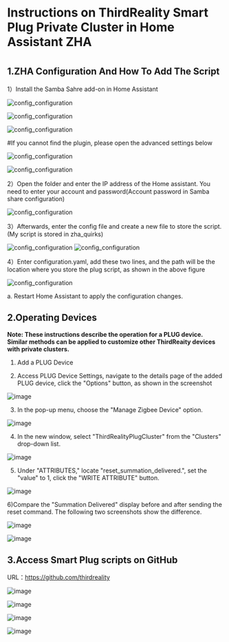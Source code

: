 # Instructions on ThirdReality Smart Plug Private Cluster in Home Assistant ZHA

#
## 1.ZHA Configuration And How To Add The Script 

1）Install the Samba Sahre add-on in Home Assistant

![config_configuration](assets/motion/14.png)


![config_configuration](assets/motion/15.png)


![config_configuration](assets/motion/17.png)

#If you cannot find the plugin, please open the advanced settings below

![config_configuration](assets/motion/18.png)


![config_configuration](assets/motion/16.png)


2）Open the folder and enter the IP address of the Home assistant. You need to enter your account and password(Account password in Samba share configuration)

![config_configuration](assets/motion/19.png)

3）Afterwards, enter the config file and create a new file to store the script. (My script is stored in zha_quirks)

![config_configuration](assets/motion/20.png)
![config_configuration](assets/motion/23.png)

4）Enter configuration.yaml, add these two lines, and the path will be the location where you store the plug script, as shown in the above figure

![config_configuration](assets/motion/22.png)


a. Restart Home Assistant to apply the configuration changes.

## 2.Operating Devices

**Note: These instructions describe the operation for a PLUG device. Similar methods can be applied to customize other ThirdReaity devices with private clusters.**

1) Add a PLUG Device

2) Access PLUG Device Settings, navigate to the details page of the added PLUG device, click the "Options" button, as shown in the screenshot

![image](assets/plug/2.png)

3) In the pop-up menu, choose the "Manage Zigbee Device" option.

![image](assets/plug/3.png)

4) In the new window, select "ThirdRealityPlugCluster" from the "Clusters" drop-down list.

![image](assets/plug/4.png)

5) Under "ATTRIBUTES," locate "reset_summation_delivered.", set the "value" to 1, click the "WRITE ATTRIBUTE" button.

![image](assets/plug/5.png)

6)Compare the "Summation Delivered" display before and after sending the reset command. The following two screenshots show the difference.

![image](assets/plug/6.png)

![image](assets/plug/7.png)

## 3.Access Smart Plug scripts on GitHub

URL：https://github.com/thirdreality

![image](assets/plug/8.png)

![image](assets/plug/9.png)

![image](assets/plug/10.png)

![image](assets/plug/11.png)
